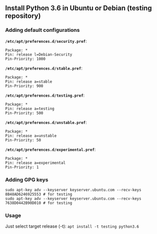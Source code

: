 ## Install Python 3.6 in Ubuntu or Debian (testing repository)



### Adding default configurations

**`/etc/apt/preferences.d/security.pref`**:
```
Package: *
Pin: release l=Debian-Security
Pin-Priority: 1000
```

**`/etc/apt/preferences.d/stable.pref`**:
```
Package: *
Pin: release a=stable
Pin-Priority: 900
```

**`/etc/apt/preferences.d/testing.pref`**:
```
Package: *
Pin: release a=testing
Pin-Priority: 500
```

**`/etc/apt/preferences.d/unstable.pref`**:
```
Package: *
Pin: release a=unstable
Pin-Priority: 50
```

**`/etc/apt/preferences.d/experimental.pref`**:
```
Package: *
Pin: release a=experimental
Pin-Priority: 1
```


### Adding GPG keys

```
sudo apt-key adv --keyserver keyserver.ubuntu.com --recv-keys 8B48AD6246925553 # for testing
sudo apt-key adv --keyserver keyserver.ubuntu.com --recv-keys 7638D0442B90D010 # for testing
```

### Usage

Just select target release (-t): `apt install -t testing python3.6`
